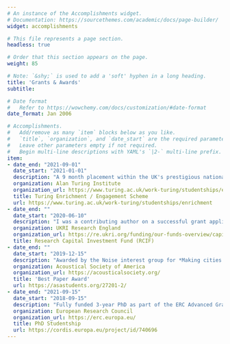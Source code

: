 ```yaml
---
# An instance of the Accomplishments widget.
# Documentation: https://sourcethemes.com/academic/docs/page-builder/
widget: accomplishments

# This file represents a page section.
headless: true

# Order that this section appears on the page.
weight: 85

# Note: `&shy;` is used to add a 'soft' hyphen in a long heading.
title: 'Grants & Awards'
subtitle:

# Date format
#   Refer to https://wowchemy.com/docs/customization/#date-format
date_format: Jan 2006

# Accomplishments.
#   Add/remove as many `item` blocks below as you like.
#   `title`, `organization`, and `date_start` are the required parameters.
#   Leave other parameters empty if not required.
#   Begin multi-line descriptions with YAML's `|2-` multi-line prefix.
item:
- date_end: "2021-09-01"
  date_start: "2021-01-01"
  description: "A 9 month placement within the UK's prestigious national institute for data science. During this period I will focus on developing a Bayesian hierarchical approach to modelling urban soundscape perception."
  organization: Alan Turing Institute
  organization_url: https://www.turing.ac.uk/work-turing/studentships/enrichment
  title: Turing Enrichment / Engagement Scheme
  url: https://www.turing.ac.uk/work-turing/studentships/enrichment
- date_end: ""
  date_start: "2020-06-10"
  description: "I was a contributing author on a successful grant application for £50,480 to purchase professional-level equipment for remote acoustic and environmental monitors."
  organization: UKRI Research England
  organization_url: https://re.ukri.org/funding/our-funds-overview/capital-funding/
  title: Research Capital Investment Fund (RCIF)
- date_end: ""
  date_start: "2019-12-15"
  description: "Awarded by the Noise interest group for *Making cities smarter with new soundscape indices* presented at the 178th Meeting of the Acoustical Society of America in San Diego, CA."
  organization: Acoustical Society of America
  organization_url: https://acousticalsociety.org/
  title: 'Best Paper Award'
  url: https://asastudents.org/27201-2/
- date_end: "2021-09-15"
  date_start: "2018-09-15"
  description: "Fully funded 3-year PhD as part of the ERC Advanced Grant no. 740696: Soundscape Indices - SSID"
  organization: European Research Council
  organization_url: https://erc.europa.eu/
  title: PhD Studentship
  url: https://cordis.europa.eu/project/id/740696
---
```

